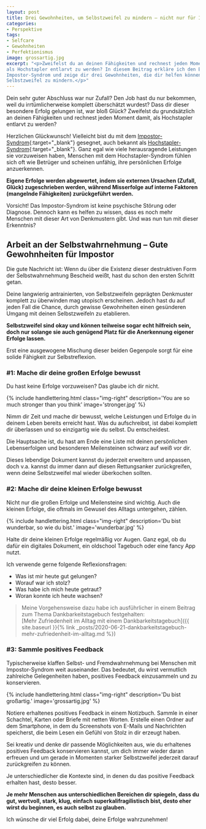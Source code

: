 ```yaml
---
layout: post
title: Drei Gewohnheiten, um Selbstzweifel zu mindern – nicht nur für Impostor
categories:
- Perspektive
tags:
- Selfcare
- Gewohnheiten
- Perfektionismus
image: grossartig.jpg
excerpt: "<p>Zweifelst du an deinen Fähigkeiten und rechnest jeden Moment damit,
als Hochstapler entlarvt zu werden? In diesem Beitrag erkläre ich den Begriff
Impostor-Syndrom und zeige dir drei Gewohnheiten, die dir helfen können, deine
Selbstzweifel zu mindern.</p>"
---
```


Dein sehr guter Abschluss war nur Zufall? Den Job hast du nur bekommen, weil du
irrtümlicherweise komplett überschätzt wurdest? Dass dir dieser besondere Erfolg
gelungen ist, war bloß Glück? Zweifelst du grundsätzlich an deinen Fähigkeiten
und rechnest jeden Moment damit, als Hochstapler entlarvt zu werden?

Herzlichen Glückwunsch! Vielleicht bist du mit dem
[Impostor-Syndrom](https://de.wikipedia.org/wiki/Hochstapler-Syndrom){:target="\_blank"}
gesegnet, auch bekannt als
[Hochstapler-Syndrom](https://de.wikipedia.org/wiki/Hochstapler-Syndrom){:target="\_blank"}.
Ganz egal wie viele herausragende Leistungen sie vorzuweisen haben, Menschen mit
dem Hochstapler-Syndrom fühlen sich oft wie Betrüger und scheinen unfähig, ihre
persönlichen Erfolge anzuerkennen.

**Eigene Erfolge werden abgewertet, indem sie externen Ursachen (Zufall, Glück)
zugeschrieben werden, während Misserfolge auf interne Faktoren (mangelnde
Fähigkeiten) zurückgeführt werden.**

Vorsicht! Das Impostor-Syndrom ist keine psychische Störung oder Diagnose.
Dennoch kann es helfen zu wissen, dass es noch mehr Menschen mit dieser Art von
Denkmustern gibt. Und was nun tun mit dieser Erkenntnis?

## Arbeit an der Selbstwahrnehmung – Gute Gewohnheiten für Impostor

Die gute Nachricht ist: Wenn du über die Existenz dieser destruktiven Form der
Selbstwahrnehmung Bescheid weißt, hast du schon den ersten Schritt getan.

Deine langwierig antrainierten, von Selbstzweifeln geprägten Denkmuster komplett
zu überwinden mag utopisch erscheinen. Jedoch hast du auf jeden Fall die Chance,
durch gewisse Gewohnheiten einen gesünderen Umgang mit deinen Selbstzweifeln zu
etablieren.

**Selbstzweifel sind okay und können teilweise sogar echt hilfreich sein, doch
nur solange sie auch genügend Platz für die Anerkennung eigener Erfolge lassen.**

Erst eine ausgewogene Mischung dieser beiden Gegenpole sorgt für eine solide
Fähigkeit zur Selbstreflexion.

### #1: Mache dir deine großen Erfolge bewusst

Du hast keine Erfolge vorzuweisen? Das glaube ich dir nicht.

{% include handlettering.html
  class="img-right"
  description='You are so much stronger than you think'
  image='stronger.jpg'
%}

Nimm dir Zeit und mache dir bewusst, welche Leistungen und Erfolge du in deinem
Leben bereits erreicht hast. Was du aufschreibst, ist dabei komplett dir
überlassen und so einzigartig wie du selbst. Du entscheidest.

Die Hauptsache ist, du hast am Ende eine Liste mit deinen persönlichen
Lebenserfolgen und besonderen Meilensteinen schwarz auf weiß vor dir.

Dieses lebendige Dokument kannst du jederzeit erweitern und anpassen, doch v.a.
kannst du immer dann auf diesen Rettungsanker zurückgreifen, wenn deine
Selbstzweifel mal wieder überkochen sollten.

### #2: Mache dir deine kleinen Erfolge bewusst

Nicht nur die großen Erfolge und Meilensteine sind wichtig. Auch die kleinen
Erfolge, die oftmals im Gewusel des Alltags untergehen, zählen.

{% include handlettering.html
  class="img-right"
  description='Du bist wunderbar, so wie du bist.'
  image='wunderbar.jpg'
%}

Halte dir deine kleinen Erfolge regelmäßig vor Augen. Ganz egal, ob du dafür ein
digitales Dokument, ein oldschool Tagebuch oder eine fancy App nutzt.

Ich verwende gerne folgende Reflexionsfragen:
* Was ist mir heute gut gelungen?
* Worauf war ich stolz?
* Was habe ich mich heute getraut?
* Woran konnte ich heute wachsen?

> Meine Vorgehensweise dazu habe ich ausführlicher in einem Beitrag zum Thema
Dankbarkeitstagebuch festgehalten:<br/>
> [Mehr Zufriedenheit im Alltag mit einem Dankbarkeitstagebuch]({{ site.baseurl }}{% link _posts/2020-06-21-dankbarkeitstagebuch-mehr-zufriedenheit-im-alltag.md %})

### #3: Sammle positives Feedback

Typischerweise klaffen Selbst- und Fremdwahrnehmung bei Menschen mit
Impostor-Syndrom weit auseinander. Das bedeutet, du wirst vermutlich zahlreiche
Gelegenheiten haben, positives Feedback einzusammeln und zu konservieren.

{% include handlettering.html
  class="img-right"
  description='Du bist großartig.'
  image='grossartig.jpg'
%}

Notiere erhaltenes positives Feedback in einem Notizbuch. Sammle in einer
Schachtel, Karten oder Briefe mit netten Worten. Erstelle einen Ordner auf dem
Smartphone, in dem du Screenshots von E-Mails und Nachrichten speicherst, die
beim Lesen ein Gefühl von Stolz in dir erzeugt haben.

Sei kreativ und denke dir passende Möglichkeiten aus, wie du erhaltenes
positives Feedback konservieren kannst, um dich immer wieder daran erfreuen und
um gerade in Momenten starker Selbstzweifel jederzeit darauf zurückgreifen zu
können.

Je unterschiedlicher die Kontexte sind, in denen du das positive Feedback
erhalten hast, desto besser.

**Je mehr Menschen aus unterschiedlichen Bereichen dir spiegeln, dass du gut,
wertvoll, stark, klug, einfach superkalifragilistisch bist, desto eher wirst du
beginnen, es auch selbst zu glauben.**

Ich wünsche dir viel Erfolg dabei, deine Erfolge wahrzunehmen!
